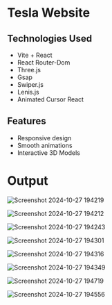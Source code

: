 # Tesla Website


## Technologies Used

- Vite + React
-  React Router-Dom
- Three.js
- Gsap
- Swiper.js
- Lenis.js
- Animated Cursor React

## Features
- Responsive design
- Smooth animations
- Interactive 3D Models


# Output
![Screenshot 2024-10-27 194219](https://github.com/user-attachments/assets/6a93916d-6bbb-4188-b5c0-05561500ba08)




![Screenshot 2024-10-27 194212](https://github.com/user-attachments/assets/5db150db-b874-45ac-9bda-447d20f980b5)




![Screenshot 2024-10-27 194243](https://github.com/user-attachments/assets/8746e7bb-8f73-4c28-aaae-0c802c62c037)




![Screenshot 2024-10-27 194301](https://github.com/user-attachments/assets/1aeb7945-7364-4a52-9c48-17cef2e2a09c)




![Screenshot 2024-10-27 194316](https://github.com/user-attachments/assets/80b67d34-44e7-4050-8bbf-4d8db7e03b9e)




![Screenshot 2024-10-27 194349](https://github.com/user-attachments/assets/97aef0a7-5696-4065-b417-794f4ab538ba)




![Screenshot 2024-10-27 194719](https://github.com/user-attachments/assets/e86dc44b-e0ad-4199-89e8-bd2303fde811)




![Screenshot 2024-10-27 194556](https://github.com/user-attachments/assets/139c844a-e893-4dfa-a799-757f36971acf)


